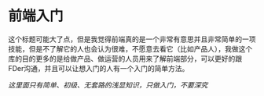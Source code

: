 # 前端入门
这个标题可能大了点，但是我觉得前端真的是一个非常有意思并且非常简单的一项技能，但是不了解它的人也会认为很难，不愿意去看它（比如产品人），我做这个库的目的更多的是给做产品、做运营的人员用来了解前端部分，可以更好的跟FDer沟通，并且可以让想入门的人有一个入门的简单方法。

*这里面只有简单、初级、无套路的浅显知识，只做入门，不要深究*

